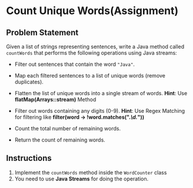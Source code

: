# Count Unique Words(Assignment)
## Problem Statement

Given a list of strings representing sentences, write a Java method called `countWords` that performs the following 
operations using Java streams:

- Filter out sentences that contain the word `"Java"`.
- Map each filtered sentences to a list of unique words (remove duplicates).
- Flatten the list of unique words into a single stream of words.
  **Hint**: Use **flatMap(Arrays::stream)** Method

- Filter out words containing any digits (0-9).
  **Hint**: Use Regex Matching for filtering like
  **filter(word -> !word.matches(".*\\d.*"))**

- Count the total number of remaining words.
- Return the count of remaining words.



## Instructions
1. Implement the `countWords` method inside the `WordCounter` class
2. You need to use **Java Streams** for doing the operation.